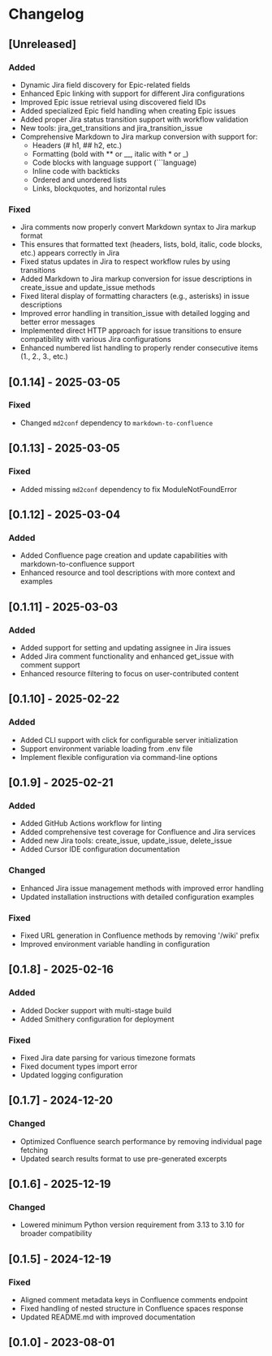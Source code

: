# Changelog

## [Unreleased]

### Added
- Dynamic Jira field discovery for Epic-related fields
- Enhanced Epic linking with support for different Jira configurations
- Improved Epic issue retrieval using discovered field IDs
- Added specialized Epic field handling when creating Epic issues
- Added proper Jira status transition support with workflow validation
- New tools: jira_get_transitions and jira_transition_issue
- Comprehensive Markdown to Jira markup conversion with support for:
  - Headers (# h1, ## h2, etc.)
  - Formatting (bold with ** or __, italic with * or _)
  - Code blocks with language support (```language)
  - Inline code with backticks
  - Ordered and unordered lists
  - Links, blockquotes, and horizontal rules

### Fixed
- Jira comments now properly convert Markdown syntax to Jira markup format
- This ensures that formatted text (headers, lists, bold, italic, code blocks, etc.) appears correctly in Jira
- Fixed status updates in Jira to respect workflow rules by using transitions
- Added Markdown to Jira markup conversion for issue descriptions in create_issue and update_issue methods
- Fixed literal display of formatting characters (e.g., asterisks) in issue descriptions
- Improved error handling in transition_issue with detailed logging and better error messages
- Implemented direct HTTP approach for issue transitions to ensure compatibility with various Jira configurations
- Enhanced numbered list handling to properly render consecutive items (1., 2., 3., etc.)

## [0.1.14] - 2025-03-05

### Fixed
- Changed `md2conf` dependency to `markdown-to-confluence`

## [0.1.13] - 2025-03-05

### Fixed
- Added missing `md2conf` dependency to fix ModuleNotFoundError

## [0.1.12] - 2025-03-04

### Added
- Added Confluence page creation and update capabilities with markdown-to-confluence support
- Enhanced resource and tool descriptions with more context and examples

## [0.1.11] - 2025-03-03

### Added
- Added support for setting and updating assignee in Jira issues
- Added Jira comment functionality and enhanced get_issue with comment support
- Enhanced resource filtering to focus on user-contributed content

## [0.1.10] - 2025-02-22

### Added
- Added CLI support with click for configurable server initialization
- Support environment variable loading from .env file
- Implement flexible configuration via command-line options

## [0.1.9] - 2025-02-21

### Added
- Added GitHub Actions workflow for linting
- Added comprehensive test coverage for Confluence and Jira services
- Added new Jira tools: create_issue, update_issue, delete_issue
- Added Cursor IDE configuration documentation

### Changed
- Enhanced Jira issue management methods with improved error handling
- Updated installation instructions with detailed configuration examples

### Fixed
- Fixed URL generation in Confluence methods by removing '/wiki' prefix
- Improved environment variable handling in configuration

## [0.1.8] - 2025-02-16

### Added
- Added Docker support with multi-stage build
- Added Smithery configuration for deployment

### Fixed
- Fixed Jira date parsing for various timezone formats
- Fixed document types import error
- Updated logging configuration

## [0.1.7] - 2024-12-20

### Changed
- Optimized Confluence search performance by removing individual page fetching
- Updated search results format to use pre-generated excerpts

## [0.1.6] - 2025-12-19

### Changed
- Lowered minimum Python version requirement from 3.13 to 3.10 for broader compatibility

## [0.1.5] - 2024-12-19

### Fixed
- Aligned comment metadata keys in Confluence comments endpoint
- Fixed handling of nested structure in Confluence spaces response
- Updated README.md with improved documentation

## [0.1.0] - 2023-08-01
